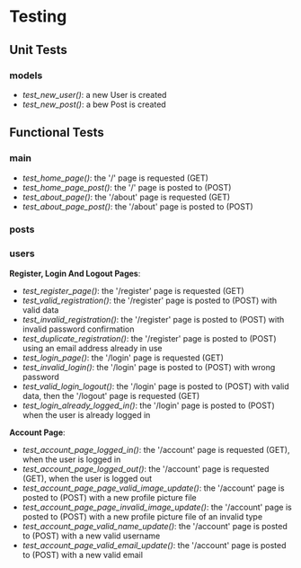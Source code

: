 # Testing

## Unit Tests

### models

- *test_new_user()*: a new User is created
- *test_new_post()*: a bew Post is created


## Functional Tests

### main

- *test_home_page()*: the '/' page is requested (GET)
- *test_home_page_post()*: the '/' page is posted to (POST)
- *test_about_page()*: the '/about' page is requested (GET)
- *test_about_page_post()*: the '/about' page is posted to (POST)

### posts

### users

**Register, Login And Logout Pages**:
- *test_register_page()*: the '/register' page is requested (GET)
- *test_valid_registration()*: the '/register' page is posted to (POST) with valid data
- *test_invalid_registration()*: the '/register' page is posted to (POST) with invalid password confirmation
- *test_duplicate_registration()*: the '/register' page is posted to (POST) using an email address already in use
- *test_login_page()*: the '/login' page is requested (GET)
- *test_invalid_login()*: the '/login' page is posted to (POST) with wrong password
- *test_valid_login_logout()*: the '/login' page is posted to (POST) with valid data, then the '/logout' page is requested (GET)
- *test_login_already_logged_in()*: the '/login' page is posted to (POST) when the user is already logged in 

**Account Page**:
- *test_account_page_logged_in()*: the '/account' page is requested (GET), when the user is logged in
- *test_account_page_logged_out()*: the '/account' page is requested (GET), when the user is logged out
- *test_account_page_page_valid_image_update()*: the '/account' page is posted to (POST) with a new profile picture file
- *test_account_page_page_invalid_image_update()*: the '/account' page is posted to (POST) with a new profile picture file of an invalid type
- *test_account_page_valid_name_update()*: the '/account' page is posted to (POST) with a new valid username
- *test_account_page_valid_email_update()*: the '/account' page is posted to (POST) with a new valid email
 


